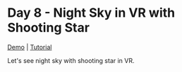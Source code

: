# Day 8 - Night Sky in VR with Shooting Star

[Demo](https://risonsimon.com/projects/day8) | [Tutorial](http://tutorialsforvr.com/night-sky-vr-tutorial/)

Let's see night sky with shooting star in VR.

